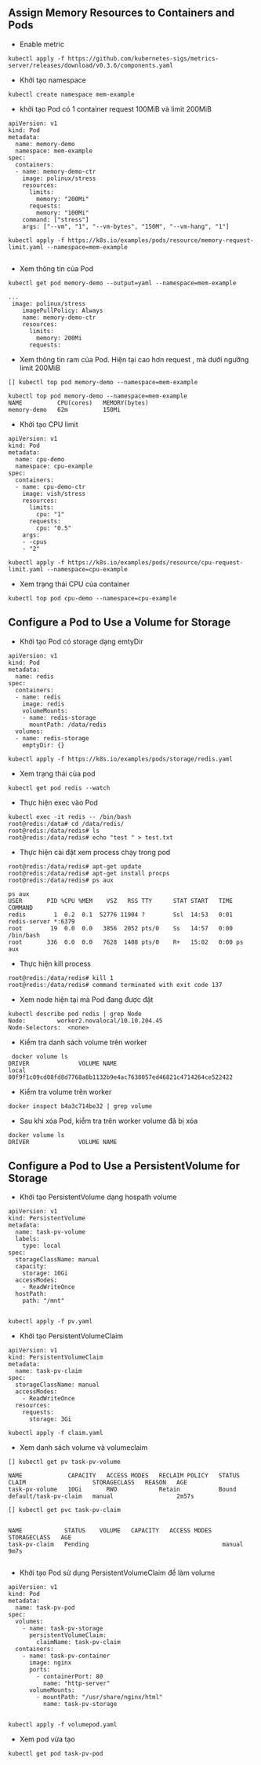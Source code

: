 

## Assign Memory Resources to Containers and Pods

- Enable metric
```
kubectl apply -f https://github.com/kubernetes-sigs/metrics-server/releases/download/v0.3.6/components.yaml

```

- Khởi tạo namespace
```
kubectl create namespace mem-example

```

- khởi tạo Pod có 1 container request 100MiB và limit   200MiB
```
apiVersion: v1
kind: Pod
metadata:
  name: memory-demo
  namespace: mem-example
spec:
  containers:
  - name: memory-demo-ctr
    image: polinux/stress
    resources:
      limits:
        memory: "200Mi"
      requests:
        memory: "100Mi"
    command: ["stress"]
    args: ["--vm", "1", "--vm-bytes", "150M", "--vm-hang", "1"]

kubectl apply -f https://k8s.io/examples/pods/resource/memory-request-limit.yaml --namespace=mem-example


```

- Xem thông tin của Pod
```
kubectl get pod memory-demo --output=yaml --namespace=mem-example

...
 image: polinux/stress
    imagePullPolicy: Always
    name: memory-demo-ctr
    resources:
      limits:
        memory: 200Mi
      requests:

```

- Xem thông tin ram của Pod. Hiện tại cao hơn request , mà dưới ngưỡng limit 200MiB
```
[] kubectl top pod memory-demo --namespace=mem-example

kubectl top pod memory-demo --namespace=mem-example
NAME          CPU(cores)   MEMORY(bytes)
memory-demo   62m          150Mi
``` 

- Khởi tạo CPU limit
```
apiVersion: v1
kind: Pod
metadata:
  name: cpu-demo
  namespace: cpu-example
spec:
  containers:
  - name: cpu-demo-ctr
    image: vish/stress
    resources:
      limits:
        cpu: "1"
      requests:
        cpu: "0.5"
    args:
    - -cpus
    - "2"

kubectl apply -f https://k8s.io/examples/pods/resource/cpu-request-limit.yaml --namespace=cpu-example

```
 - Xem trạng thái CPU của container
```
kubectl top pod cpu-demo --namespace=cpu-example

```


## Configure a Pod to Use a Volume for Storage

- Khởi tạo Pod có storage dạng emtyDir
```
apiVersion: v1
kind: Pod
metadata:
  name: redis
spec:
  containers:
  - name: redis
    image: redis
    volumeMounts:
    - name: redis-storage
      mountPath: /data/redis
  volumes:
  - name: redis-storage
    emptyDir: {}

kubectl apply -f https://k8s.io/examples/pods/storage/redis.yaml

```

- Xem trạng thái của pod
```
kubectl get pod redis --watch

```

- Thực hiện exec vào Pod
```
kubectl exec -it redis -- /bin/bash
root@redis:/data# cd /data/redis/
root@redis:/data/redis# ls
root@redis:/data/redis# echo "test " > test.txt
```

- Thực hiện cài đặt xem process chạy trong pod
```
root@redis:/data/redis# apt-get update
root@redis:/data/redis# apt-get install procps
root@redis:/data/redis# ps aux

ps aux
USER       PID %CPU %MEM    VSZ   RSS TTY      STAT START   TIME COMMAND
redis        1  0.2  0.1  52776 11904 ?        Ssl  14:53   0:01 redis-server *:6379
root        19  0.0  0.0   3856  2052 pts/0    Ss   14:57   0:00 /bin/bash
root       336  0.0  0.0   7628  1408 pts/0    R+   15:02   0:00 ps aux

```

- Thực hiện kill process
```
root@redis:/data/redis# kill 1
root@redis:/data/redis# command terminated with exit code 137

```

- Xem node hiện tại mà Pod đang được đặt
```
kubectl describe pod redis | grep Node
Node:         worker2.novalocal/10.10.204.45
Node-Selectors:  <none>

```

- Kiểm tra danh sách volume trên worker
```
 docker volume ls
DRIVER              VOLUME NAME
local               80f9f1c09cd08fd8d7768a8b1132b9e4ac7638057ed46821c4714264ce522422

```

- Kiểm tra volume trên worker
```
docker inspect b4a3c714be32 | grep volume
```


- Sau khi xóa Pod, kiểm tra trên worker volume đã bị xóa
```
docker volume ls
DRIVER              VOLUME NAME

```
## Configure a Pod to Use a PersistentVolume for Storage
- Khởi tạo PersistentVolume  dạng hospath volume
```
apiVersion: v1
kind: PersistentVolume
metadata:
  name: task-pv-volume
  labels:
    type: local
spec:
  storageClassName: manual
  capacity:
    storage: 10Gi
  accessModes:
    - ReadWriteOnce
  hostPath:
    path: "/mnt"


kubectl apply -f pv.yaml

```
- Khởi tạo PersistentVolumeClaim
```
apiVersion: v1
kind: PersistentVolumeClaim
metadata:
  name: task-pv-claim
spec:
  storageClassName: manual
  accessModes:
    - ReadWriteOnce
  resources:
    requests:
      storage: 3Gi

kubectl apply -f claim.yaml

```


- Xem danh sách volume và volumeclaim
```
[] kubectl get pv task-pv-volume

NAME             CAPACITY   ACCESS MODES   RECLAIM POLICY   STATUS   CLAIM                   STORAGECLASS   REASON   AGE
task-pv-volume   10Gi       RWO            Retain           Bound    default/task-pv-claim   manual                  2m57s

[] kubectl get pvc task-pv-claim


NAME            STATUS    VOLUME   CAPACITY   ACCESS MODES   STORAGECLASS   AGE
task-pv-claim   Pending                                      manual         9m7s


```

- Khởi tạo Pod sử dụng PersistentVolumeClaim  để làm volume
```
apiVersion: v1
kind: Pod
metadata:
  name: task-pv-pod
spec:
  volumes:
    - name: task-pv-storage
      persistentVolumeClaim:
        claimName: task-pv-claim
  containers:
    - name: task-pv-container
      image: nginx
      ports:
        - containerPort: 80
          name: "http-server"
      volumeMounts:
        - mountPath: "/usr/share/nginx/html"
          name: task-pv-storage


kubectl apply -f volumepod.yaml
```

- Xem pod vừa tạo
```
kubectl get pod task-pv-pod

```